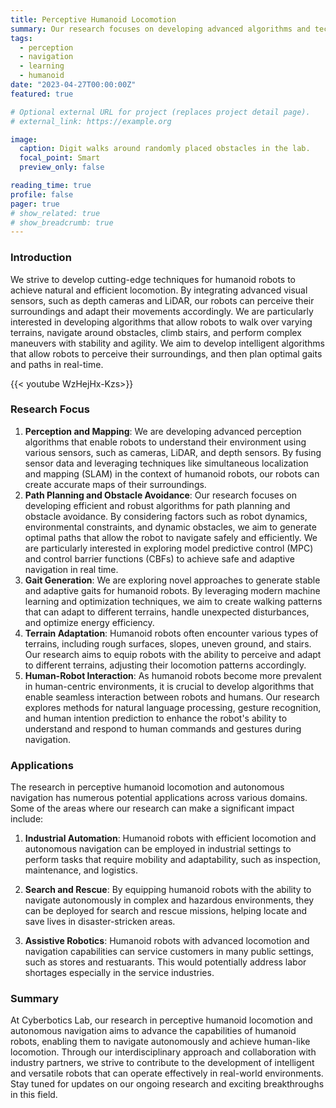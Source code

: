 ```yaml
---
title: Perceptive Humanoid Locomotion
summary: Our research focuses on developing advanced algorithms and technologies to enable humanoid robots to perceive their environment, navigate autonomously, and achieve human-like locomotion.
tags:
  - perception
  - navigation
  - learning
  - humanoid
date: "2023-04-27T00:00:00Z"
featured: true

# Optional external URL for project (replaces project detail page).
# external_link: https://example.org

image:
  caption: Digit walks around randomly placed obstacles in the lab.
  focal_point: Smart
  preview_only: false

reading_time: true
profile: false
pager: true
# show_related: true
# show_breadcrumb: true
---
```


### Introduction
We strive to develop cutting-edge techniques for humanoid robots to achieve natural and efficient locomotion. By integrating advanced visual sensors, such as depth cameras and LiDAR, our robots can perceive their surroundings and adapt their movements accordingly. We are particularly interested in developing algorithms that allow robots to walk over varying terrains, navigate around obstacles, climb stairs, and perform complex maneuvers with stability and agility. We aim to develop intelligent algorithms that allow robots to perceive their surroundings, and then plan optimal gaits and paths in real-time.


{{< youtube WzHejHx-Kzs>}}

### Research Focus

1. **Perception and Mapping**: We are developing advanced perception algorithms that enable robots to understand their environment using various sensors, such as cameras, LiDAR, and depth sensors. By fusing sensor data and leveraging techniques like simultaneous localization and mapping (SLAM) in the context of humanoid robots, our robots can create accurate maps of their surroundings.
2. **Path Planning and Obstacle Avoidance**: Our research focuses on developing efficient and robust algorithms for path planning and obstacle avoidance. By considering factors such as robot dynamics, environmental constraints, and dynamic obstacles, we aim to generate optimal paths that allow the robot to navigate safely and efficiently. We are particularly interested in exploring model predictive control (MPC) and control barrier functions (CBFs) to achieve safe and adaptive navigation in real time.
3. **Gait Generation**: We are exploring novel approaches to generate stable and adaptive gaits for humanoid robots. By leveraging modern machine learning and optimization techniques, we aim to create walking patterns that can adapt to different terrains, handle unexpected disturbances, and optimize energy efficiency.
4. **Terrain Adaptation**: Humanoid robots often encounter various types of terrains, including rough surfaces, slopes, uneven ground, and stairs. Our research aims to equip robots with the ability to perceive and adapt to different terrains, adjusting their locomotion patterns accordingly. 
5. **Human-Robot Interaction**: As humanoid robots become more prevalent in human-centric environments, it is crucial to develop algorithms that enable seamless interaction between robots and humans. Our research explores methods for natural language processing, gesture recognition, and human intention prediction to enhance the robot's ability to understand and respond to human commands and gestures during navigation.



### Applications
The research in perceptive humanoid locomotion and autonomous navigation has numerous potential applications across various domains. Some of the areas where our research can make a significant impact include:

1. **Industrial Automation**: Humanoid robots with efficient locomotion and autonomous navigation can be employed in industrial settings to perform tasks that require mobility and adaptability, such as inspection, maintenance, and logistics.
   
2. **Search and Rescue**: By equipping humanoid robots with the ability to navigate autonomously in complex and hazardous environments, they can be deployed for search and rescue missions, helping locate and save lives in disaster-stricken areas.

3. **Assistive Robotics**: Humanoid robots with advanced locomotion and navigation capabilities can service customers in many public settings, such as stores and restuarants. This would potentially address labor shortages especially in the service industries.
<!-- 4.  with mobility impairments in their daily activities, providing support and enhancing their independence. -->

### Summary
At Cyberbotics Lab, our research in perceptive humanoid locomotion and autonomous navigation aims to advance the capabilities of humanoid robots, enabling them to navigate autonomously and achieve human-like locomotion. Through our interdisciplinary approach and collaboration with industry partners, we strive to contribute to the development of intelligent and versatile robots that can operate effectively in real-world environments. Stay tuned for updates on our ongoing research and exciting breakthroughs in this field.
